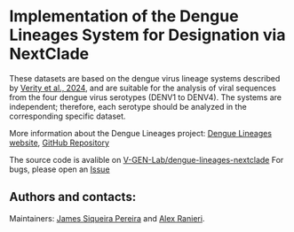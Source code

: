 # Implementation of the Dengue Lineages System for Designation via NextClade

These datasets are based on the dengue virus lineage systems described by [Verity et al., 2024](https://doi.org/10.1101/2024.05.16.24307504), and are suitable for the analysis of viral sequences from the four dengue virus serotypes (DENV1 to DENV4). The systems are independent; therefore, each serotype should be analyzed in the corresponding specific dataset.

More information about the Dengue Lineages project: [Dengue Lineages website](https://dengue-lineages.org/), [GitHub Repository](https://github.com/DENV-lineages)

The source code is avalible on [V-GEN-Lab/dengue-lineages-nextclade](https://github.com/V-GEN-Lab/dengue-lineages-nextclade)
For bugs, please open an [Issue](https://github.com/V-GEN-Lab/dengue-lineages-nextclade/issues)

## Authors and contacts:

Maintainers: [James Siqueira Pereira](https://github.com/jamessiqueirap) and [Alex Ranieri](https://github.com/alex-ranieri).